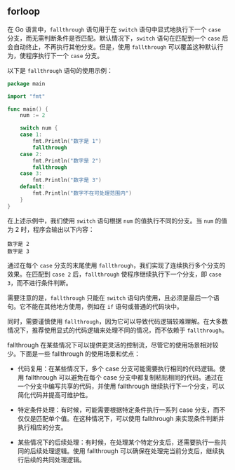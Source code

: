 ## forloop

在 Go 语言中，`fallthrough` 语句用于在 `switch` 语句中显式地执行下一个 `case` 分支，而无需判断条件是否匹配。默认情况下，`switch` 语句在匹配到一个 `case` 后会自动终止，不再执行其他分支。但是，使用 `fallthrough` 可以覆盖这种默认行为，使程序执行下一个 `case` 分支。

以下是 `fallthrough` 语句的使用示例：

```go
package main

import "fmt"

func main() {
	num := 2

	switch num {
	case 1:
		fmt.Println("数字是 1")
		fallthrough
	case 2:
		fmt.Println("数字是 2")
		fallthrough
	case 3:
		fmt.Println("数字是 3")
	default:
		fmt.Println("数字不在可处理范围内")
	}
}
```

在上述示例中，我们使用 `switch` 语句根据 `num` 的值执行不同的分支。当 `num` 的值为 2 时，程序会输出以下内容：
```
数字是 2
数字是 3
```

通过在每个 `case` 分支的末尾使用 `fallthrough`，我们实现了连续执行多个分支的效果。在匹配到 `case 2` 后，`fallthrough` 使程序继续执行下一个分支，即 `case 3`，而不进行条件判断。

需要注意的是，`fallthrough` 只能在 `switch` 语句内使用，且必须是最后一个语句。它不能在其他地方使用，例如在 `if` 语句或普通的代码块中。

同时，需要谨慎使用 `fallthrough`，因为它可以导致代码逻辑较难理解。在大多数情况下，推荐使用显式的代码逻辑来处理不同的情况，而不依赖于 `fallthrough`。

fallthrough 在某些情况下可以提供更灵活的控制流，尽管它的使用场景相对较少。下面是一些 fallthrough 的使用场景和优点：

* 代码复用：在某些情况下，多个 case 分支可能需要执行相同的代码逻辑。使用 fallthrough 可以避免在每个 case 分支中都复制粘贴相同的代码。通过在一个分支中编写共享的代码，并使用 fallthrough 继续执行下一个分支，可以简化代码并提高可维护性。

* 特定条件处理：有时候，可能需要根据特定条件执行一系列 case 分支，而不仅仅是匹配单个值。在这种情况下，可以使用 fallthrough 来实现条件判断并执行相应的分支。

* 某些情况下的后续处理：有时候，在处理某个特定分支后，还需要执行一些共同的后续处理逻辑。使用 fallthrough 可以确保在处理完当前分支后，继续执行后续的共同处理逻辑。